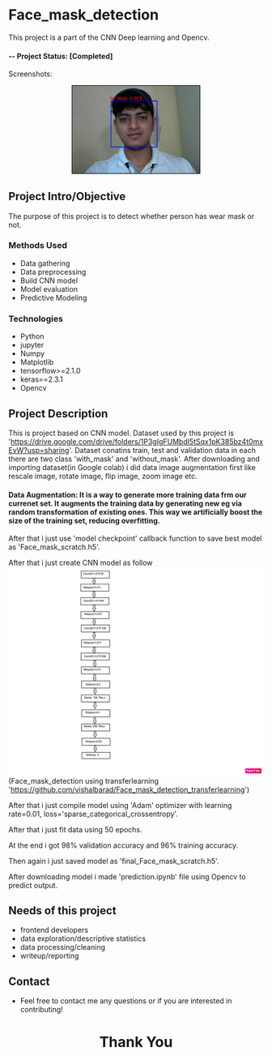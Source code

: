 # Face_mask_detection
This project is a part of the CNN Deep learning and Opencv.

#### -- Project Status: [Completed]

Screenshots:

<p align="center">
<img src="pic1.png" style="border: 1px solid black; align:left;" height=50%px width=50%px/>
</p>


## Project Intro/Objective
The purpose of this project is to detect whether person has wear mask or not.

### Methods Used
* Data gathering
* Data preprocessing
* Build CNN model
* Model evaluation
* Predictive Modeling

### Technologies
* Python
* jupyter
* Numpy 
* Matplotlib
* tensorflow>=2.1.0
* keras==2.3.1
* Opencv

## Project Description
This is project based on CNN model. 
Dataset used by this project is 'https://drive.google.com/drive/folders/1P3gIgFUMbdl5tSqx1pK385bz4t0mxEvW?usp=sharing'. Dataset conatins train, test and validation data in each there are two class 'with_mask' and 'without_mask'. After downloading and importing dataset(in Google colab) i did data image augmentation first like rescale image, rotate image, flip image, zoom image etc.
#### **Data Augmentation**: It is a way to generate more training data frm our currenet set. It augments the training data by generating new eg via random transformation of existing ones. This way we artificially boost the size of the training set, reducing overfitting.
After that i just use 'model checkpoint' callback function to save best model as 'Face_mask_scratch.h5'.

After that i just create CNN model as follow
<img src="https://github.com/vishalbarad/Face_mask_detection/blob/master/cnn_scratch.png">
(Face_mask_detection using transferlearning 'https://github.com/vishalbarad/Face_mask_detection_transferlearning')

After that i just compile model using 'Adam' optimizer with learning rate=0.01, loss='sparse_categorical_crossentropy'.

After that i just fit data using 50 epochs.

At the end i got 98% validation accuracy and 96% training accuracy.

Then again i just saved model as 'final_Face_mask_scratch.h5'.

After downloading model i made 'prediction.ipynb' file using Opencv to predict output.

## Needs of this project

- frontend developers
- data exploration/descriptive statistics
- data processing/cleaning
- writeup/reporting

## Contact
* Feel free to contact me any questions or if you are interested in contributing!


<h1 align=center>Thank You</h1>

